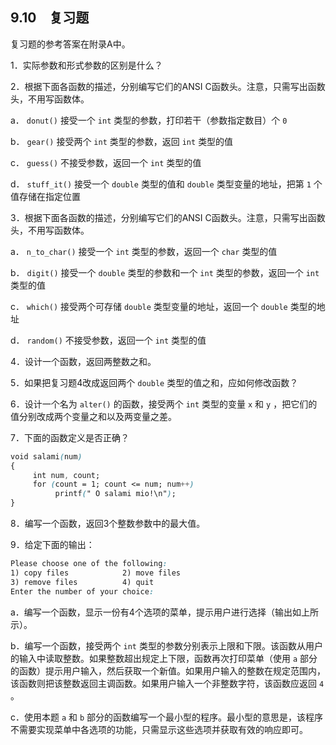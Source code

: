 ## 9.10　复习题

复习题的参考答案在附录A中。

1．实际参数和形式参数的区别是什么？

2．根据下面各函数的描述，分别编写它们的ANSI C函数头。注意，只需写出函数头，不用写函数体。

a． `donut()` 接受一个 `int` 类型的参数，打印若干（参数指定数目）个 `0`

b． `gear()` 接受两个 `int` 类型的参数，返回 `int` 类型的值

c． `guess()` 不接受参数，返回一个 `int` 类型的值

d． `stuff_it()` 接受一个 `double` 类型的值和 `double` 类型变量的地址，把第 `1` 个值存储在指定位置

3．根据下面各函数的描述，分别编写它们的ANSI C函数头。注意，只需写出函数头，不用写函数体。

a． `n_to_char()` 接受一个 `int` 类型的参数，返回一个 `char` 类型的值

b． `digit()` 接受一个 `double` 类型的参数和一个 `int` 类型的参数，返回一个 `int` 类型的值

c． `which()` 接受两个可存储 `double` 类型变量的地址，返回一个 `double` 类型的地址

d． `random()` 不接受参数，返回一个 `int` 类型的值

4．设计一个函数，返回两整数之和。

5．如果把复习题4改成返回两个 `double` 类型的值之和，应如何修改函数？

6．设计一个名为 `alter()` 的函数，接受两个 `int` 类型的变量 `x` 和 `y` ，把它们的值分别改成两个变量之和以及两变量之差。

7．下面的函数定义是否正确？

```css
void salami(num)
{
     int num, count;
     for (count = 1; count <= num; num++)
          printf(" O salami mio!\n");
}
```

8．编写一个函数，返回3个整数参数中的最大值。

9．给定下面的输出：

```css
Please choose one of the following:
1) copy files            2) move files
3) remove files          4) quit
Enter the number of your choice:
```

a．编写一个函数，显示一份有4个选项的菜单，提示用户进行选择（输出如上所示）。

b．编写一个函数，接受两个 `int` 类型的参数分别表示上限和下限。该函数从用户的输入中读取整数。如果整数超出规定上下限，函数再次打印菜单（使用 `a` 部分的函数）提示用户输入，然后获取一个新值。如果用户输入的整数在规定范围内，该函数则把该整数返回主调函数。如果用户输入一个非整数字符，该函数应返回 `4` 。

c．使用本题 `a` 和 `b` 部分的函数编写一个最小型的程序。最小型的意思是，该程序不需要实现菜单中各选项的功能，只需显示这些选项并获取有效的响应即可。

